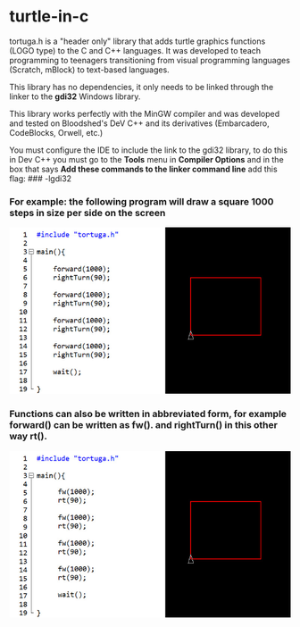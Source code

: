 # turtle-in-c
tortuga.h is a "header only" library that adds turtle graphics functions (LOGO type) to the C and C++ languages. It was developed to teach programming to teenagers transitioning from visual programming languages ​​(Scratch, mBlock) to text-based languages.

This library has no dependencies, it only needs to be linked through the linker to the **gdi32** Windows library.

This library works perfectly with the MinGW compiler and was developed and tested on Bloodshed's DeV C++ and its derivatives (Embarcadero, CodeBlocks, Orwell, etc.)

You must configure the IDE to include the link to the gdi32 library, to do this in Dev C++ you must go to the **Tools** menu in **Compiler Options** and in the box that says **Add these commands to the linker command line** add this flag: ### -lgdi32




### For example: the following program will draw a square 1000 steps in size per side on the screen

![square1](https://github.com/moglione/turtle-in-c/blob/main/images/square1.jpg)


### Functions can also be written in abbreviated form, for example **forward()** can be written as **fw()**. and **rightTurn()** in this other way **rt()**.

![square2](https://github.com/moglione/turtle-in-c/blob/main/images/square2.jpg)

